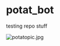 # potat_bot
testing repo stuff

![potatopic.jpg](..%2F..%2Feddjg%2FOneDrive%2FDesktop%2Fpotatopic.jpg)